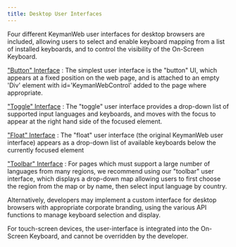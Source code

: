 ```yaml
---
title: Desktop User Interfaces
---
```

  
Four different KeymanWeb user interfaces for desktop browsers are
included, allowing users to select and enable keyboard mapping from a
list of installed keyboards, and to control the visibility of the
On-Screen Keyboard.

["Button" Interface](button)
:   The simplest user interface is the "button" UI, which appears at a
    fixed position on the web page, and is attached to an empty 'Div'
    element with id='KeymanWebControl' added to the page where
    appropriate.

<!-- -->

["Toggle" Interface](toggle)
:   The "toggle" user interface provides a drop-down list of supported
    input languages and keyboards, and moves with the focus to appear at
    the right hand side of the focused element.

<!-- -->

["Float" Interface](float)
:   The "float" user interface (the original KeymanWeb user interface)
    appears as a drop-down list of available keyboards below the
    currently focused element

<!-- -->

["Toolbar" Interface](toolbar)
:   For pages which must support a large number of languages from many
    regions, we recommend using our "toolbar" user interface, which
    displays a drop-down map allowing users to first choose the region
    from the map or by name, then select input language by country.

Alternatively, developers may implement a custom interface for desktop
browsers with appropriate corporate branding, using the various API
functions to manage keyboard selection and display.

For touch-screen devices, the user-interface is integrated into the
On-Screen Keyboard, and cannot be overridden by the developer.
